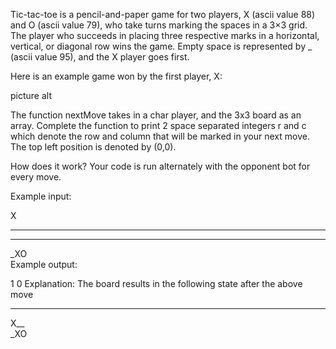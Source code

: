 Tic-tac-toe is a pencil-and-paper game for two players, X (ascii value 88) and O (ascii value 79), who take turns marking the spaces in a 3×3 grid. The player who succeeds in placing three respective marks in a horizontal, vertical, or diagonal row wins the game. Empty space is represented by _ (ascii value 95), and the X player goes first.

Here is an example game won by the first player, X:

picture alt

The function nextMove takes in a char player, and the 3x3 board as an array. Complete the function to print 2 space separated integers r and c which denote the row and column that will be marked in your next move. The top left position is denoted by (0,0).

How does it work?
Your code is run alternately with the opponent bot for every move.

Example input:

X  
___  
___  
_XO  
Example output:

1 0 
Explanation:
The board results in the following state after the above move

___  
X__  
_XO 
